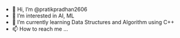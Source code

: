 - 👋 Hi, I’m @pratikpradhan2606
- 👀 I’m interested in AI, ML
- 🌱 I’m currently learning Data Structures and Algorithm using C++
- 📫 How to reach me ...
